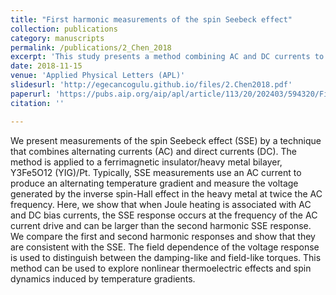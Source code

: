 ```yaml
---
title: "First harmonic measurements of the spin Seebeck effect"
collection: publications
category: manuscripts
permalink: /publications/2_Chen_2018
excerpt: 'This study presents a method combining AC and DC currents to measure the spin Seebeck effect (SSE) in YIG/Pt bilayers, showing that this approach enhances the SSE response and allows for exploration of nonlinear thermoelectric effects and spin dynamics under temperature gradients.'
date: 2018-11-15
venue: 'Applied Physical Letters (APL)'
slidesurl: 'http://egecancogulu.github.io/files/2.Chen2018.pdf'
paperurl: 'https://pubs.aip.org/aip/apl/article/113/20/202403/594320/First-harmonic-measurements-of-the-spin-Seebeck'
citation: ''

---
```


We present measurements of the spin Seebeck effect (SSE) by a technique that combines alternating currents (AC) and direct currents (DC). The method is applied to a ferrimagnetic insulator/heavy metal bilayer, Y3Fe5O12 (YIG)/Pt. Typically, SSE measurements use an AC current to produce an alternating temperature gradient and measure the voltage generated by the inverse spin-Hall effect in the heavy metal at twice the AC frequency. Here, we show that when Joule heating is associated with AC and DC bias currents, the SSE response occurs at the frequency of the AC current drive and can be larger than the second harmonic SSE response. We compare the first and second harmonic responses and show that they are consistent with the SSE. The field dependence of the voltage response is used to distinguish between the damping-like and field-like torques. This method can be used to explore nonlinear thermoelectric effects and spin dynamics induced by temperature gradients.

